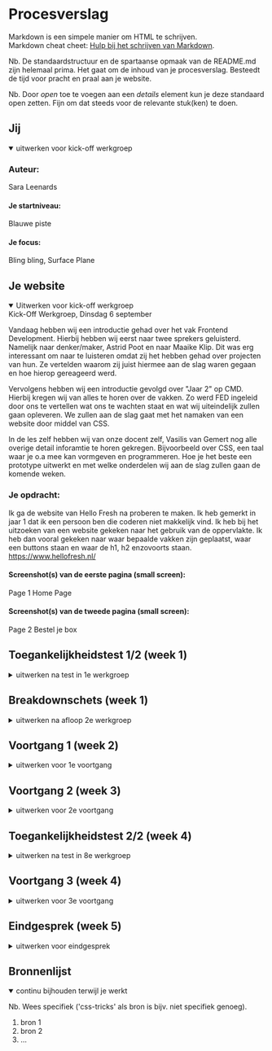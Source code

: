 # Procesverslag
Markdown is een simpele manier om HTML te schrijven.  
Markdown cheat cheet: [Hulp bij het schrijven van Markdown](https://github.com/adam-p/markdown-here/wiki/Markdown-Cheatsheet).

Nb. De standaardstructuur en de spartaanse opmaak van de README.md zijn helemaal prima. Het gaat om de inhoud van je procesverslag. Besteedt de tijd voor pracht en praal aan je website.

Nb. Door *open* toe te voegen aan een *details* element kun je deze standaard open zetten. Fijn om dat steeds voor de relevante stuk(ken) te doen.





## Jij

<details open>
  <summary>uitwerken voor kick-off werkgroep</summary>

  ### Auteur:
  Sara Leenards

  #### Je startniveau:
  Blauwe piste

  #### Je focus:
  Bling bling, Surface Plane
 
</details>


## Je website

<details open>
  <summary>Uitwerken voor kick-off werkgroep</summary>
Kick-Off Werkgroep, Dinsdag 6 september

Vandaag hebben wij een introductie gehad over het vak Frontend Development. Hierbij hebben wij eerst naar twee sprekers geluisterd. Namelijk naar denker/maker, Astrid Poot en naar Maaike Klip. Dit was erg interessant om naar te luisteren omdat zij het hebben gehad over projecten van hun. Ze vertelden waarom zij juist hiermee aan de slag waren gegaan en hoe hierop gereageerd werd.

Vervolgens hebben wij een introductie gevolgd over "Jaar 2" op CMD. Hierbij kregen wij van alles te horen over de vakken. Zo werd FED ingeleid door ons te vertellen wat ons te wachten staat en wat wij uiteindelijk zullen gaan opleveren. We zullen aan de slag gaat met het namaken van een website door middel van CSS. 

In de les zelf hebben wij van onze docent zelf, Vasilis van Gemert nog alle overige detail inforamtie te horen gekregen. Bijvoorbeeld over CSS, een taal waar je o.a mee kan vormgeven en programmeren. Hoe je het beste een prototype uitwerkt en met welke onderdelen wij aan de slag zullen gaan de komende weken. 

  ### Je opdracht:
Ik ga de website van Hello Fresh na proberen te maken. Ik heb gemerkt in jaar 1 dat ik een persoon ben die coderen niet makkelijk vind. Ik heb bij het uitzoeken van een website gekeken naar het gebruik van de oppervlakte. Ik heb dan vooral gekeken naar waar bepaalde vakken zijn geplaatst, waar een buttons staan en waar de h1, h2 enzovoorts staan. 
https://www.hellofresh.nl/

  #### Screenshot(s) van de eerste pagina (small screen): 
  Page 1   Home Page  
  <!-- <img src="readme-images/dummy-plaatje.jpg" width="375px" alt="Dit is de hoofdpagina van HelloFresh"> -->

  #### Screenshot(s) van de tweede pagina (small screen):
  Page 2   Bestel je box 
 <!-- <img src="readme-images/dummy-plaatje.jpg" width="375px" alt="Op deze pagina is te zien welke recepten HelloFresh allemaal op het menu heeft staan"> -->
 
</details>



## Toegankelijkheidstest 1/2 (week 1)

<details>
  <summary>uitwerken na test in 1e werkgroep</summary>

  ### Bevindingen
  Lijst met je bevindingen die in de test naar voren kwamen:
  • Spasme: 
    Besturen is lastig.

  • Motorisch: 
    Het gebruik van knoppen is niet gemakkelijk. 
    (Elastiekjes) precies dingen uitklikken werkt niet. 
    Scrollen is lastig.
    Knoppen moeten groter om makkelijk te kunnen gebruiken. 
    Goed kijken naar gebruik van shortcuts.

  • Visueel (brillen): 
    Kleuren zijn van belang, contrast is van belang en het gebruik van ruimte kan veel veranderen. 
    Weinig overzicht
    Goed moeten focussen
  
  • Parkinson: 
    Zwaar
    Kleine handelingen zijn lastig
    Trillingen
    Niet gericht iets kunnen doen. 

  • Concentratie (ballon hooghouden):
    Lastig
    Je bent met teveel tegelijk bezig.
    Je hebt de neiging veel over te slaan.


  #### Screenreader
  Hier korte omschrijving (met indien nodig afbeeldingen)
<!-- NOG AANVULLEN-->
  Hier een omschrijving van hoe het opgelost kan worden (met indien nodig afbeeldingen)


  #### Muis en Toetsenbord 
  Hier korte omschrijving (met indien nodig afbeeldingen)
<!-- NOG AANVULLEN-->

  Hier een omschrijving van hoe het opgelost kan worden (met indien nodig afbeeldingen)


  #### Motoriek (shocks, elastiekjes)
  Hier korte omschrijving (met indien nodig afbeeldingen)
<!-- NOG AANVULLEN-->

  Hier een omschrijving van hoe het opgelost kan worden (met indien nodig afbeeldingen)


  #### Visueel (brillen, contrast, kleurenblind, dark/light). 
  Hier korte omschrijving (met indien nodig afbeeldingen)
<!-- NOG AANVULLEN-->

  Hier een omschrijving van hoe het opgelost kan worden (met indien nodig afbeeldingen)

</details>



## Breakdownschets (week 1)

<details>
  <summary>uitwerken na afloop 2e werkgroep</summary>
<!-- NOG AANVULLEN-->

  ### de hele pagina: 
  <img src="readme-images/dummy-plaatje.jpg" width="375px" alt="breakdown van de hele pagina">

  ### dynamisch deel (bijv menu): 
  <img src="readme-images/dummy-plaatje.jpg" width="375px" alt="breakdown van een dynamisch deel">

  ### wellicht nog een dynamisch deel (bijv filter): 
  <img src="readme-images/dummy-plaatje.jpg" width="375px" alt="breakdown van nog een dynamisch deel">

</details>





## Voortgang 1 (week 2)

<details>
  <summary>uitwerken voor 1e voortgang</summary>

  ### Stand van zaken
Het volgen van de lessen, te theorie bestuderen ging de afgelopen periode goed. Ik merkte dat ik eerste duidelijkheid wilde hebben over hetgeen waar in de lessen over gesproken werd. Ik wilde dus eerst écht bijlopen met alles wat betreft de opdrachten. Ik merkte wel dat ik de verhouding van opdrachten ten opzichte van hetgeen wat we in de les zouden moeten doen veel vind. Ik had gehoopt, in de les zelf ook tijd te hebben om aan het werk te gaan met de site maar hier merk ik echter te weinig tijd voor te hebben. 


  ### Agenda voor meeting
  Samen met je groepje opstellen

  | Stephan:      
  
  | Lars:
  CSS bestand netjes vormgeven

  | Donna:

  | Sara:
  Doorlopen proces, bespreken van prioriteiten en voortgang voor de komende weken.
 

  ### Verslag van meeting
  hier na afloop snel de uitkomsten van de meeting vastleggen

  - punt 1
  - punt 2
  - nog een punt
  - ...

</details>





## Voortgang 2 (week 3)

<details>
  <summary>uitwerken voor 2e voortgang</summary>

  ### Stand van zaken
  hier dit ging goed & dit was lastig (neem ook screenshots op van delen van je website en code)


  ### Agenda voor meeting
  samen met je groepje opstellen

  | student 1      | student 2          | student 3    | student 4        |
  | ---            | ---                | ---          | ---              |
  | dit bespreken  | en dit             | en ik dit    | en dan ik dat    |
  | en dat ook nog | dit als er tijd is | nog een punt | dit wil ik zeker |
  | ...            | ...                | ...          | ...              |


  ### Verslag van meeting
  hier na afloop snel de uitkomsten van de meeting vastleggen

  - punt 1
  - punt 2
  - nog een punt
- ...

</details>





## Toegankelijkheidstest 2/2 (week 4)

<details>
  <summary>uitwerken na test in 8e werkgroep</summary>

  ### Bevindingen
  Lijst met je bevindingen die in de test naar voren kwamen (geef ook aan wat er verbeterd is):

  #### Screenreader
  Hier korte omschrijving (met indien nodig afbeeldingen)

  Hier een omschrijving van hoe het opgelost kan worden (met indien nodig afbeeldingen)


  #### Muis en Toetsenbord 
  Hier korte omschrijving (met indien nodig afbeeldingen)

  Hier een omschrijving van hoe het opgelost kan worden (met indien nodig afbeeldingen)


  #### Motoriek (shocks, elastiekjes)
  Hier korte omschrijving (met indien nodig afbeeldingen)

  Hier een omschrijving van hoe het opgelost kan worden (met indien nodig afbeeldingen)


  #### Visueel (brillen, contrast, kleurenblind, dark/light). 
  Hier korte omschrijving (met indien nodig afbeeldingen)

  Hier een omschrijving van hoe het opgelost kan worden (met indien nodig afbeeldingen)

</details>





## Voortgang 3 (week 4)

<details>
  <summary>uitwerken voor 3e voortgang</summary>

  ### Stand van zaken
  hier dit ging goed & dit was lastig (neem ook screenshots op van delen van je website en code)


  ### Agenda voor meeting
  samen met je groepje opstellen

  | student 1      | student 2          | student 3    | student 4        |
  | ---            | ---                | ---          | ---              |
  | dit bespreken  | en dit             | en ik dit    | en dan ik dat    |
  | en dat ook nog | dit als er tijd is | nog een punt | dit wil ik zeker |
  | ...            | ...                | ...          | ...              |


  ### Verslag van meeting
  hier na afloop snel de uitkomsten van de meeting vastleggen

  - punt 1
  - punt 2
  - nog een punt
  - ...

</details>





## Eindgesprek (week 5)

<details>
  <summary>uitwerken voor eindgesprek</summary>

  ### Je uitkomst - karakteristiek screenshots:
  <img src="readme-images/dummy-plaatje.jpg" width="375px" alt="uitomst opdracht 1">


  ### Dit ging goed/Heb ik geleerd: 
  Korte omschrijving met plaatjes

  <img src="readme-images/dummy-plaatje.jpg" width="375px" alt="top">


  ### Dit was lastig/Is niet gelukt:
  Korte omschrijving met plaatjes

  <img src="readme-images/dummy-plaatje.jpg" width="375px" alt="bummer">
</details>





## Bronnenlijst

<details open>
  <summary>continu bijhouden terwijl je werkt</summary>

  Nb. Wees specifiek ('css-tricks' als bron is bijv. niet specifiek genoeg).

  1. bron 1
  2. bron 2
  3. ...

</details>